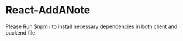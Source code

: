 # React-AddANote

Please Run $npm i to install necessary dependencies in both client and backend file.
